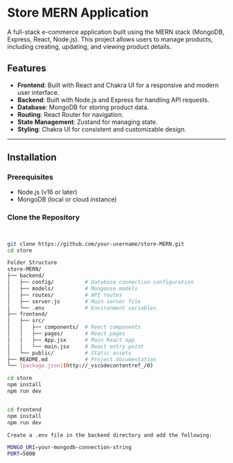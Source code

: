 # Store MERN Application

A full-stack e-commerce application built using the MERN stack (MongoDB, Express, React, Node.js). This project allows users to manage products, including creating, updating, and viewing product details.

## Features

- **Frontend**: Built with React and Chakra UI for a responsive and modern user interface.
- **Backend**: Built with Node.js and Express for handling API requests.
- **Database**: MongoDB for storing product data.
- **Routing**: React Router for navigation.
- **State Management**: Zustand for managing state.
- **Styling**: Chakra UI for consistent and customizable design.

---

## Installation

### Prerequisites
- Node.js (v16 or later)
- MongoDB (local or cloud instance)

### Clone the Repository
```bash


git clone https://github.com/your-username/store-MERN.git
cd store

Folder Structure
store-MERN/
├── backend/
│   ├── config/          # Database connection configuration
│   ├── models/          # Mongoose models
│   ├── routes/          # API routes
│   ├── server.js        # Main server file
│   └── .env             # Environment variables
├── frontend/
│   ├── src/
│   │   ├── components/  # React components
│   │   ├── pages/       # React pages
│   │   ├── App.jsx      # Main React app
│   │   └── main.jsx     # React entry point
│   └── public/          # Static assets
├── README.md            # Project documentation
└── [package.json](http://_vscodecontentref_/0)

cd store
npm install
npm run dev


cd frontend
npm install
npm run dev

Create a .env file in the backend directory and add the following:

MONGO_URI=your-mongodb-connection-string
PORT=5000


